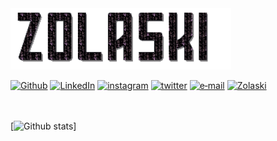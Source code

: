 <img src="testbanner.gif" style="width: 70%">

[![Github](https://img.shields.io/badge/-Github-181717?style=for-the-badge&logo=Github&logoColor=white)](https://github.com/ElMatteo)
[![LinkedIn](https://img.shields.io/badge/-LINKEDIN-0077B5?style=for-the-badge&logo=linkedin&logoColor=white)](https://www.linkedin.com/in/matteo-clabassi-b84b86204)
[![instagram](https://img.shields.io/badge/-INSTAGRAM-E4405F.svg?style=for-the-badge&logo=instagram&logoColor=white)](https://www.instagram.com/vard0s/)
[![twitter](https://img.shields.io/badge/-TWITTER-1DA1F2.svg?style=for-the-badge&logo=twitter&logoColor=white)](https://www.twitter.com/ClabassiMatteo)
[![e‑mail](https://img.shields.io/badge/-e‑mail-D14836.svg?style=for-the-badge&logo=GMail&logoColor=white)](mailto:matteoclabassi@gmail.com)
[![Zolaski](https://img.shields.io/badge/-ZOLASKI.COM-000000?style=for-the-badge&logo=react&logoColor=white)]()

<br><br>
[![Github stats](https://github-readme-stats.vercel.app/api?username=elmatteo&show_icons=true&include_all_commits=true&theme=github_dark)]
